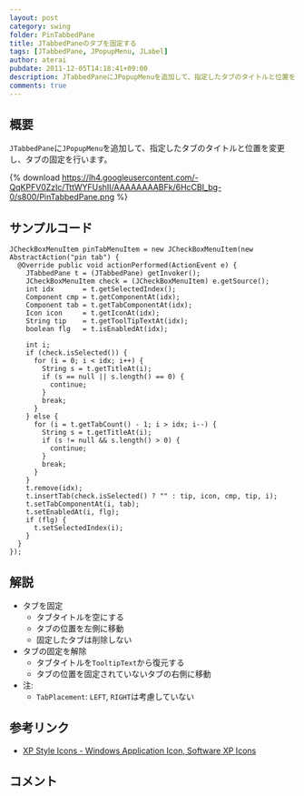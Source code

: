 ```yaml
---
layout: post
category: swing
folder: PinTabbedPane
title: JTabbedPaneのタブを固定する
tags: [JTabbedPane, JPopupMenu, JLabel]
author: aterai
pubdate: 2011-12-05T14:18:41+09:00
description: JTabbedPaneにJPopupMenuを追加して、指定したタブのタイトルと位置を変更し、タブの固定を行います。
comments: true
---
```

## 概要
`JTabbedPane`に`JPopupMenu`を追加して、指定したタブのタイトルと位置を変更し、タブの固定を行います。

{% download https://lh4.googleusercontent.com/-QqKPFV0ZzIc/TttWYFUshII/AAAAAAAABFk/6HcCBI_bg-0/s800/PinTabbedPane.png %}

## サンプルコード
<pre class="prettyprint"><code>JCheckBoxMenuItem pinTabMenuItem = new JCheckBoxMenuItem(new AbstractAction("pin tab") {
  @Override public void actionPerformed(ActionEvent e) {
    JTabbedPane t = (JTabbedPane) getInvoker();
    JCheckBoxMenuItem check = (JCheckBoxMenuItem) e.getSource();
    int idx       = t.getSelectedIndex();
    Component cmp = t.getComponentAt(idx);
    Component tab = t.getTabComponentAt(idx);
    Icon icon     = t.getIconAt(idx);
    String tip    = t.getToolTipTextAt(idx);
    boolean flg   = t.isEnabledAt(idx);

    int i;
    if (check.isSelected()) {
      for (i = 0; i &lt; idx; i++) {
        String s = t.getTitleAt(i);
        if (s == null || s.length() == 0) {
          continue;
        }
        break;
      }
    } else {
      for (i = t.getTabCount() - 1; i &gt; idx; i--) {
        String s = t.getTitleAt(i);
        if (s != null &amp;&amp; s.length() &gt; 0) {
          continue;
        }
        break;
      }
    }
    t.remove(idx);
    t.insertTab(check.isSelected() ? "" : tip, icon, cmp, tip, i);
    t.setTabComponentAt(i, tab);
    t.setEnabledAt(i, flg);
    if (flg) {
      t.setSelectedIndex(i);
    }
  }
});
</code></pre>

## 解説
- タブを固定
    - タブタイトルを空にする
    - タブの位置を左側に移動
    - 固定したタブは削除しない
- タブの固定を解除
    - タブタイトルを`TooltipText`から復元する
    - タブの位置を固定されていないタブの右側に移動
- 注:
    - `TabPlacement`: `LEFT`, `RIGHT`は考慮していない

<!-- dummy comment line for breaking list -->

## 参考リンク
- [XP Style Icons - Windows Application Icon, Software XP Icons](http://www.icongalore.com/)

<!-- dummy comment line for breaking list -->

## コメント
